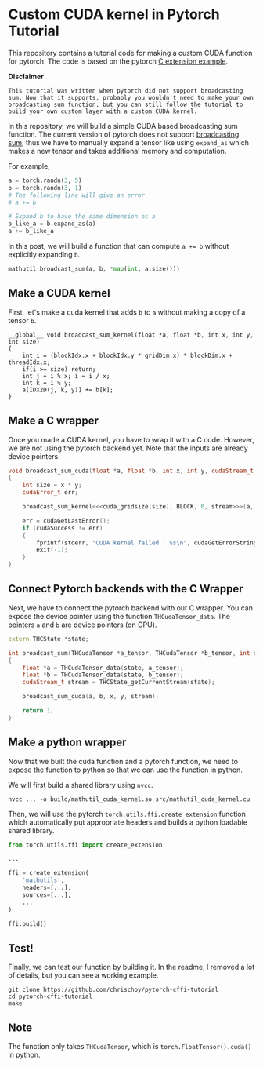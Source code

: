 # Custom CUDA kernel in Pytorch Tutorial

This repository contains a tutorial code for making a custom CUDA function for
pytorch. The code is based on the pytorch [C extension
example](https://github.com/pytorch/extension-ffi).

**Disclaimer**

`This tutorial was written when pytorch did not support broadcasting sum. Now that it supports, probably you wouldn't need to make your own broadcasting sum function, but you can still follow the tutorial to build your own custom layer with a custom CUDA kernel.`

In this repository, we will build a simple CUDA based broadcasting sum
function.  The current version of pytorch does not support [broadcasting
sum](https://docs.scipy.org/doc/numpy/user/basics.broadcasting.html), thus we
have to manually expand a tensor like using `expand_as` which makes a new
tensor and takes additional memory and computation.

For example,

```python
a = torch.randn(3, 5)
b = torch.randn(3, 1)
# The following line will give an error
# a += b

# Expand b to have the same dimension as a
b_like_a = b.expand_as(a)
a += b_like_a
```

In this post, we will build a function that can compute `a += b` without
explicitly expanding `b`.

```python
mathutil.broadcast_sum(a, b, *map(int, a.size()))
```

## Make a CUDA kernel

First, let's make a cuda kernel that adds `b` to `a` without making a copy of a tensor `b`.

```cuda
__global__ void broadcast_sum_kernel(float *a, float *b, int x, int y, int size)
{
    int i = (blockIdx.x + blockIdx.y * gridDim.x) * blockDim.x + threadIdx.x;
    if(i >= size) return;
    int j = i % x; i = i / x;
    int k = i % y;
    a[IDX2D(j, k, y)] += b[k];
}
```

## Make a C wrapper

Once you made a CUDA kernel, you have to wrap it with a C code. However, we are not using the pytorch backend yet. Note that the inputs are already device pointers.


```c++
void broadcast_sum_cuda(float *a, float *b, int x, int y, cudaStream_t stream)
{
    int size = x * y;
    cudaError_t err;

    broadcast_sum_kernel<<<cuda_gridsize(size), BLOCK, 0, stream>>>(a, b, x, y, size);

    err = cudaGetLastError();
    if (cudaSuccess != err)
    {
        fprintf(stderr, "CUDA kernel failed : %s\n", cudaGetErrorString(err));
        exit(-1);
    }
}
```

## Connect Pytorch backends with the C Wrapper

Next, we have to connect the pytorch backend with our C wrapper. You can expose the device pointer using the function `THCudaTensor_data`. The pointers `a` and `b` are device pointers (on GPU).


```c++
extern THCState *state;

int broadcast_sum(THCudaTensor *a_tensor, THCudaTensor *b_tensor, int x, int y)
{
    float *a = THCudaTensor_data(state, a_tensor);
    float *b = THCudaTensor_data(state, b_tensor);
    cudaStream_t stream = THCState_getCurrentStream(state);

    broadcast_sum_cuda(a, b, x, y, stream);

    return 1;
}
```

## Make a python wrapper

Now that we built the cuda function and a pytorch function, we need to expose the function to python so that we can use the function in python.

We will first build a shared library using `nvcc`.

```shell
nvcc ... -o build/mathutil_cuda_kernel.so src/mathutil_cuda_kernel.cu
```

Then, we will use the pytorch `torch.utils.ffi.create_extension` function which automatically put appropriate headers and builds a python loadable shared library.

```python
from torch.utils.ffi import create_extension

...

ffi = create_extension(
    'mathutils',
    headers=[...],
    sources=[...],
    ...
)

ffi.build()
```


## Test!

Finally, we can test our function by building it.
In the readme, I removed a lot of details, but you can see a working example.

```shell
git clone https://github.com/chrischoy/pytorch-cffi-tutorial
cd pytorch-cffi-tutorial
make
```

## Note

The function only takes `THCudaTensor`, which is `torch.FloatTensor().cuda()` in python.
